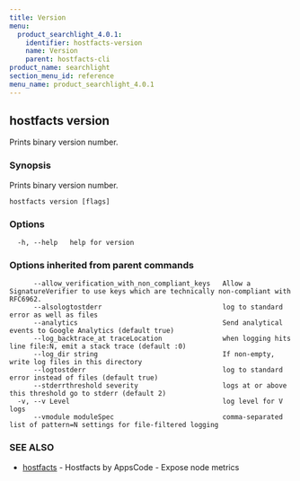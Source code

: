 ```yaml
---
title: Version
menu:
  product_searchlight_4.0.1:
    identifier: hostfacts-version
    name: Version
    parent: hostfacts-cli
product_name: searchlight
section_menu_id: reference
menu_name: product_searchlight_4.0.1
---
```

## hostfacts version

Prints binary version number.

### Synopsis


Prints binary version number.

```
hostfacts version [flags]
```

### Options

```
  -h, --help   help for version
```

### Options inherited from parent commands

```
      --allow_verification_with_non_compliant_keys   Allow a SignatureVerifier to use keys which are technically non-compliant with RFC6962.
      --alsologtostderr                              log to standard error as well as files
      --analytics                                    Send analytical events to Google Analytics (default true)
      --log_backtrace_at traceLocation               when logging hits line file:N, emit a stack trace (default :0)
      --log_dir string                               If non-empty, write log files in this directory
      --logtostderr                                  log to standard error instead of files (default true)
      --stderrthreshold severity                     logs at or above this threshold go to stderr (default 2)
  -v, --v Level                                      log level for V logs
      --vmodule moduleSpec                           comma-separated list of pattern=N settings for file-filtered logging
```

### SEE ALSO
* [hostfacts](/docs/reference/hostfacts/concepts/hostfacts.md)	 - Hostfacts by AppsCode - Expose node metrics

